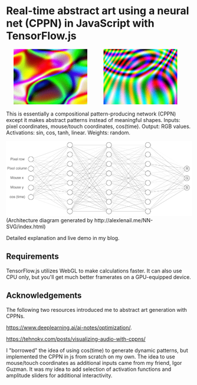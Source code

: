 # Real-time abstract art using a neural net (CPPN) in JavaScript with TensorFlow.js

<p float="left">
    <img src="https://raw.githubusercontent.com/ex-punctis/abstract-art-cppn/master/gif1.gif" hspace="20" >
    <img src="https://raw.githubusercontent.com/ex-punctis/abstract-art-cppn/master/gif2.gif" hspace="20" >
</p>

This is essentially a compositional pattern-producing network (CPPN) except it makes abstract patterns instead of meaningful shapes. Inputs: pixel coordinates, mouse/touch coordinates, cos(time). Output: RGB values. Activations: sin, cos, tanh, linear. Weights: random.

<img src="https://raw.githubusercontent.com/ex-punctis/abstract-art-cppn/master/architecture.png">
(Architecture diagram generated by http://alexlenail.me/NN-SVG/index.html)

Detailed explanation and live demo in my blog.

## Requirements

TensorFlow.js utilizes WebGL to make calculations faster. It can also use CPU only, but you'll get much better framerates on a GPU-equipped device.  

## Acknowledgements

The following two resources introduced me to abstract art generation with CPPNs. 

https://www.deeplearning.ai/ai-notes/optimization/. 

https://tehnokv.com/posts/visualizing-audio-with-cppns/

I "borrowed" the idea of using cos(time) to generate dynamic patterns, but implemented the CPPN in js from scratch on my own. The idea to use mouse/touch coordinates as additional inputs came from my friend, Igor Guzman. It was my idea to add selection of activation functions and amplitude sliders for additional interactivity.